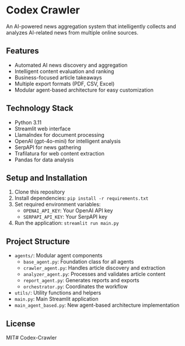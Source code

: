 # Codex Crawler

An AI-powered news aggregation system that intelligently collects and analyzes AI-related news from multiple online sources.

## Features

- Automated AI news discovery and aggregation
- Intelligent content evaluation and ranking
- Business-focused article takeaways
- Multiple export formats (PDF, CSV, Excel)
- Modular agent-based architecture for easy customization

## Technology Stack

- Python 3.11
- Streamlit web interface
- LlamaIndex for document processing
- OpenAI (gpt-4o-mini) for intelligent analysis
- SerpAPI for news gathering
- Trafilatura for web content extraction
- Pandas for data analysis

## Setup and Installation

1. Clone this repository
2. Install dependencies: `pip install -r requirements.txt`
3. Set required environment variables:
   - `OPENAI_API_KEY`: Your OpenAI API key
   - `SERPAPI_API_KEY`: Your SerpAPI key
4. Run the application: `streamlit run main.py`

## Project Structure

- `agents/`: Modular agent components
  - `base_agent.py`: Foundation class for all agents
  - `crawler_agent.py`: Handles article discovery and extraction
  - `analyzer_agent.py`: Processes and validates article content
  - `report_agent.py`: Generates reports and exports
  - `orchestrator.py`: Coordinates the workflow
- `utils/`: Utility functions and helpers
- `main.py`: Main Streamlit application
- `main_agent_based.py`: New agent-based architecture implementation

## License

MIT# Codex-Crawler
